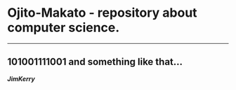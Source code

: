 # Ojito-Makato -  repository about computer science.

----

## 101001111001 and something like that...


_**JimKerry**_

